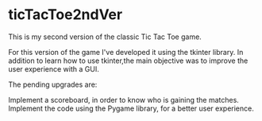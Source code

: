# ticTacToe2ndVer
This is my second version of the classic Tic Tac Toe game.

For this version of the game I've developed it using the tkinter library. In addition to learn how to use tkinter,the main objective was to improve the user experience with a GUI.

The pending upgrades are:

Implement a scoreboard, in order to know who is gaining the matches.
Implement the code using the Pygame library, for a better user experience.
